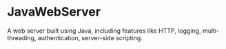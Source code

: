 JavaWebServer
=============

A web server built using Java, including features like HTTP, logging, multi-threading, authentication, server-side scripting.